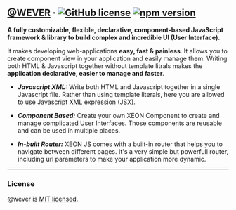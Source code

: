 






## [@WEVER]() &middot; [![GitHub license](https://img.shields.io/badge/license-MIT-blue.svg)](https://github.com/) [![npm version](https://img.shields.io/npm/v/xeonjs.svg?style=flat)](https://www.npmjs.com/package)

**A fully customizable, flexible, declarative,
component-based JavaScript framework & library to build
complex and incredible UI (User Interface).**

It makes developing web-applications **easy, fast &
painless**. It allows you to create component view in
your application and easily manage them.
Writing both HTML & Javascript together without
template litrals makes the **application declarative,
easier to manage and faster**.

* ***Javascript XML:***
Write both HTML and Javascript together in a single
Javascript file. Rather than using template literals,
here you are allowed to use Javascript XML expression (JSX).

* ***Component Based:***
Create your own XEON Component to create and manage
complicated User Interfaces. Those components are
reusable and can be used in multiple places.

* ***In-built Router:***
XEON JS comes with a built-in router that helps you to
navigate between different pages. It's a very simple but
powerfull router, including url parameters to make your
application more dynamic.
<hr />















### License
@wever is [MIT licensed](./LICENSE).
